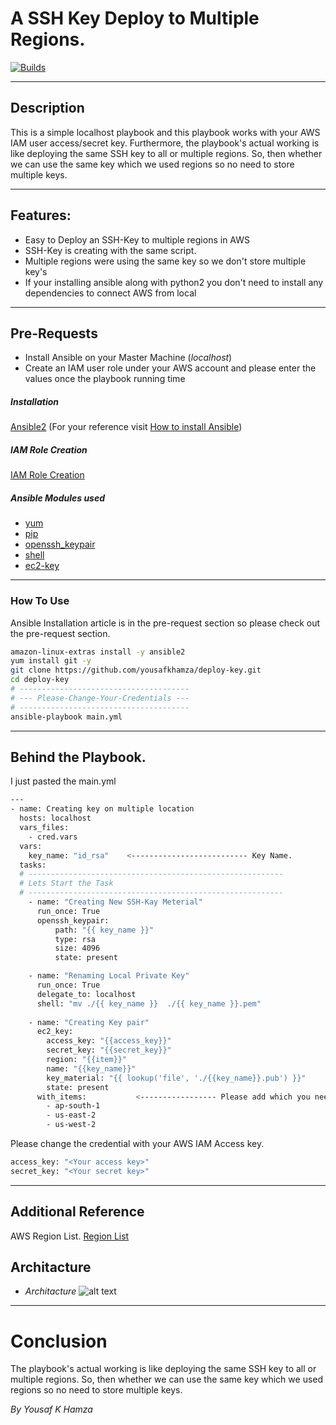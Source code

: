 # A SSH Key Deploy to Multiple Regions.
[![Builds](https://travis-ci.org/joemccann/dillinger.svg?branch=master)](https://travis-ci.org/joemccann/dillinger)

---
## Description
This is a simple localhost playbook and this playbook works with your AWS IAM user access/secret key. Furthermore, the playbook's actual working is like deploying the same SSH key to all or multiple regions. So, then whether we can use the same key which we used regions so no need to store multiple keys.

---
## Features:
- Easy to Deploy an SSH-Key to multiple regions in AWS
- SSH-Key is creating with the same script.
- Multiple regions were using the same key so we don't store multiple key's
- If your installing ansible along with python2 you don't need to install any dependencies to connect AWS from local

---
## Pre-Requests 
- Install Ansible on your Master Machine (_localhost_)
- Create an IAM user role under your AWS account and please enter the values once the playbook running time
##### Installation
[Ansible2](https://docs.ansible.com/ansible/2.3/index.html) (For your reference visit [How to install Ansible](https://docs.ansible.com/ansible/latest/installation_guide/intro_installation.html))
##### IAM Role Creation
[IAM Role Creation](https://docs.aws.amazon.com/IAM/latest/UserGuide/id_roles_create.html)
##### Ansible Modules used
- [yum](https://docs.ansible.com/ansible/latest/collections/ansible/builtin/yum_module.html) 
- [pip](https://docs.ansible.com/ansible/latest/collections/ansible/builtin/pip_module.html)
- [openssh_keypair](https://docs.ansible.com/ansible/latest/collections/community/crypto/openssh_keypair_module.html)
- [shell](https://docs.ansible.com/ansible/latest/collections/ansible/builtin/shell_module.html)
- [ec2-key](https://docs.ansible.com/ansible/latest/collections/amazon/aws/ec2_key_module.html)
---

### How To Use
Ansible Installation article is in the pre-request section so please check out the pre-request section.
```sh
amazon-linux-extras install -y ansible2
yum install git -y
git clone https://github.com/yousafkhamza/deploy-key.git
cd deploy-key
# --------------------------------------
# --- Please-Change-Your-Credentials ---
# --------------------------------------
ansible-playbook main.yml
```
---
## Behind the Playbook.
I just pasted the main.yml 

```sh
---
- name: Creating key on multiple location
  hosts: localhost
  vars_files:
    - cred.vars
  vars:
    key_name: "id_rsa"    <-------------------------- Key Name.
  tasks:
  # ---------------------------------------------------------
  # Lets Start the Task
  # ---------------------------------------------------------
    - name: "Creating New SSH-Kay Meterial"
      run_once: True
      openssh_keypair:
          path: "{{ key_name }}"
          type: rsa
          size: 4096
          state: present

    - name: "Renaming Local Private Key" 
      run_once: True
      delegate_to: localhost
      shell: "mv ./{{ key_name }}  ./{{ key_name }}.pem"
          
    - name: "Creating Key pair"
      ec2_key:
        access_key: "{{access_key}}"
        secret_key: "{{secret_key}}"
        region: "{{item}}"
        name: "{{key_name}}"
        key_material: "{{ lookup('file', './{{key_name}}.pub') }}"
        state: present
      with_items:           <----------------- Please add which you needed regions 
        - ap-south-1
        - us-east-2
        - us-west-2
```
Please change the credential with your AWS IAM Access key.
```sh
access_key: "<Your access key>"
secret_key: "<Your secret key>"
```
---
## Additional Reference 
AWS Region List. [Region List](https://docs.aws.amazon.com/AmazonRDS/latest/UserGuide/Concepts.RegionsAndAvailabilityZones.html)

## Architacture
- _Architacture_
![alt text](https://i.ibb.co/B23ZqwR/strucutre.jpg)

---
# Conclusion
The playbook's actual working is like deploying the same SSH key to all or multiple regions. So, then whether we can use the same key which we used regions so no need to store multiple keys.

_By_
_Yousaf K Hamza_
